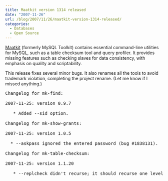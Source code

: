 ```yaml
---
title: Maatkit version 1314 released
date: "2007-11-26"
url: /blog/2007/11/26/maatkit-version-1314-released/
categories:
  - Databases
  - Open Source
---
```


[Maatkit](http://code.google.com/p/maatkit/) (formerly MySQL Toolkit) contains essential command-line utilities for MySQL, such as a table checksum tool and query profiler. It provides missing features such as checking slaves for data consistency, with emphasis on quality and scriptability.

This release fixes several minor bugs. It also renames all the tools to avoid trademark violation, completing the project rename. (Let me know if I missed anything.)

<pre>Changelog for mk-find:

2007-11-25: version 0.9.7

   * Added --sid option.

Changelog for mk-show-grants:

2007-11-25: version 1.0.5

  * --askpass ignored the entered password (bug #1838131).

Changelog for mk-table-checksum:

2007-11-25: version 1.1.20

   * --replcheck didn't recurse; it should recurse one level (to slaves).</pre>


